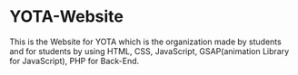 # YOTA-Website
This is the Website for YOTA which is the organization made by students and for students by using HTML, CSS, JavaScript, GSAP(animation Library for JavaScript), PHP for Back-End.
